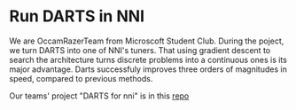  **Run DARTS in NNI**	
 ===	

 We are OccamRazerTeam from Microscoft Student Club. During the poject, we turn
 DARTS into one of NNI's tuners. That using gradient descent to search the architecture
 turns discrete problems into a continuous ones is its major advantage.
 Darts successfuly improves three orders of magnitudes in speed, compared to previous methods.

 Our teams' project "DARTS for nni" is in this [repo](https://github.com/microsoft/nni)
